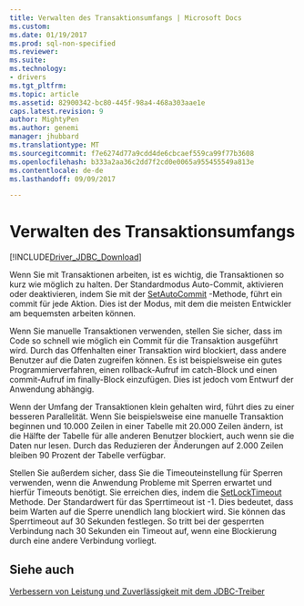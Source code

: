```yaml
---
title: Verwalten des Transaktionsumfangs | Microsoft Docs
ms.custom: 
ms.date: 01/19/2017
ms.prod: sql-non-specified
ms.reviewer: 
ms.suite: 
ms.technology:
- drivers
ms.tgt_pltfrm: 
ms.topic: article
ms.assetid: 82900342-bc80-445f-98a4-468a303aae1e
caps.latest.revision: 9
author: MightyPen
ms.author: genemi
manager: jhubbard
ms.translationtype: MT
ms.sourcegitcommit: f7e6274d77a9cdd4de6cbcaef559ca99f77b3608
ms.openlocfilehash: b333a2aa36c2dd7f2cd0e0065a955455549a813e
ms.contentlocale: de-de
ms.lasthandoff: 09/09/2017

---
```

# <a name="managing-transaction-size"></a>Verwalten des Transaktionsumfangs
[!INCLUDE[Driver_JDBC_Download](../../includes/driver_jdbc_download.md)]

  Wenn Sie mit Transaktionen arbeiten, ist es wichtig, die Transaktionen so kurz wie möglich zu halten. Der Standardmodus Auto-Commit, aktivieren oder deaktivieren, indem Sie mit der [SetAutoCommit](../../connect/jdbc/reference/setautocommit-method-sqlserverconnection.md) -Methode, führt ein commit für jede Aktion. Dies ist der Modus, mit dem die meisten Entwickler am bequemsten arbeiten können.  
  
 Wenn Sie manuelle Transaktionen verwenden, stellen Sie sicher, dass im Code so schnell wie möglich ein Commit für die Transaktion ausgeführt wird. Durch das Offenhalten einer Transaktion wird blockiert, dass andere Benutzer auf die Daten zugreifen können. Es ist beispielsweise ein gutes Programmierverfahren, einen rollback-Aufruf im catch-Block und einen commit-Aufruf im finally-Block einzufügen. Dies ist jedoch vom Entwurf der Anwendung abhängig.  
  
 Wenn der Umfang der Transaktionen klein gehalten wird, führt dies zu einer besseren Parallelität. Wenn Sie beispielsweise eine manuelle Transaktion beginnen und 10.000 Zeilen in einer Tabelle mit 20.000 Zeilen ändern, ist die Hälfte der Tabelle für alle anderen Benutzer blockiert, auch wenn sie die Daten nur lesen. Durch das Reduzieren der Änderungen auf 2.000 Zeilen bleiben 90 Prozent der Tabelle verfügbar.  
  
 Stellen Sie außerdem sicher, dass Sie die Timeouteinstellung für Sperren verwenden, wenn die Anwendung Probleme mit Sperren erwartet und hierfür Timeouts benötigt. Sie erreichen dies, indem die [SetLockTimeout](../../connect/jdbc/reference/setlocktimeout-method-sqlserverdatasource.md) Methode. Der Standardwert für das Sperrtimeout ist -1. Dies bedeutet, dass beim Warten auf die Sperre unendlich lang blockiert wird. Sie können das Sperrtimeout auf 30 Sekunden festlegen. So tritt bei der gesperrten Verbindung nach 30 Sekunden ein Timeout auf, wenn eine Blockierung durch eine andere Verbindung vorliegt.  
  
## <a name="see-also"></a>Siehe auch  
 [Verbessern von Leistung und Zuverlässigkeit mit dem JDBC-Treiber](../../connect/jdbc/improving-performance-and-reliability-with-the-jdbc-driver.md)  
  
  
